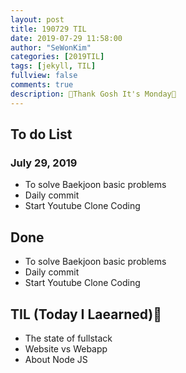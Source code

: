 ```yaml
---
layout: post
title: 190729 TIL
date: 2019-07-29 11:58:00
author: "SeWonKim"
categories: [2019TIL]
tags: [jekyll, TIL]
fullview: false
comments: true
description: 🌈Thank Gosh It's Monday🌈
---
```



## To do List 
### July 29, 2019
* To solve Baekjoon basic problems
* Daily commit
* Start Youtube Clone Coding

## Done 
* To solve Baekjoon basic problems
* Daily commit
* Start Youtube Clone Coding

## TIL (Today I Laearned)🤔
* The state of fullstack
* Website vs Webapp
* About Node JS
